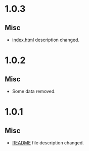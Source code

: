 # 1.0.3
## Misc
- [index.html](./template/public/index.html) description changed.

# 1.0.2
## Misc
- Some data removed.

# 1.0.1
## Misc
- [README](./README.md) file description changed.